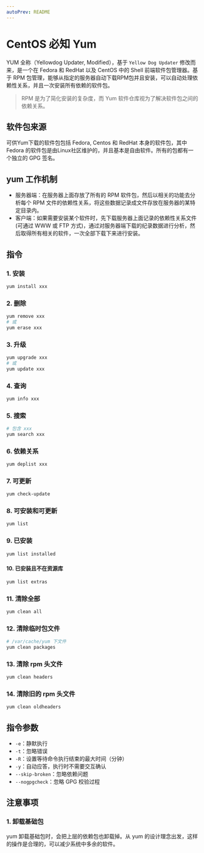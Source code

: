 ```yaml
---
autoPrev: README
---
```


# CentOS 必知 Yum

YUM 全称（Yellowdog Updater, Modified），基于 `Yellow Dog Updater` 修改而来，是一个在 Fedora 和 RedHat 以及 CentOS 中的 Shell 前端软件包管理器。基于 RPM 包管理，能够从指定的服务器自动下载RPM包并且安装，可以自动处理依赖性关系，并且一次安装所有依赖的软件包。

> RPM 是为了简化安装的复杂度，而 Yum 软件仓库视为了解决软件包之间的依赖关系。

## 软件包来源

可供Yum下载的软件包包括 Fedora, Centos 和 RedHat 本身的软件包，其中 Fedora 的软件包是由Linux社区维护的，并且基本是自由软件。所有的包都有一个独立的 GPG 签名。

## yum 工作机制

+ 服务器端：在服务器上面存放了所有的 RPM 软件包，然后以相关的功能去分析每个 RPM 文件的依赖性关系，将这些数据记录成文件存放在服务器的某特定目录内。
+ 客户端：如果需要安装某个软件时，先下载服务器上面记录的依赖性关系文件(可通过 WWW 或 FTP 方式)，通过对服务器端下载的纪录数据进行分析，然后取得所有相关的软件，一次全部下载下来进行安装。

## 指令

### 1. 安装

```bash
yum install xxx
```

### 2. 删除

```bash
yum remove xxx
# 或
yum erase xxx
```

### 3. 升级

```bash
yum upgrade xxx
# 或
yum update xxx
```

### 4. 查询

```bash
yum info xxx
```

### 5. 搜索

```bash
# 包含 xxx
yum search xxx
```

### 6. 依赖关系

```bash
yum deplist xxx
```

### 7. 可更新

```bash
yum check-update
```

### 8. 可安装和可更新

```bash
yum list
```

### 9. 已安装

```bash
yum list installed
```

#### 10. 已安装且不在资源库

```bash
yum list extras
```

### 11. 清除全部

```bash
yum clean all
```

### 12. 清除临时包文件

```bash
# /var/cache/yum 下文件
yum clean packages
```

### 13. 清除 rpm 头文件

```bash
yum clean headers
```

### 14. 清除旧的 rpm 头文件

```bash
yum clean oldheaders
```

## 指令参数

+ `-e`：静默执行
+ `-t`：忽略错误
+ `-R`：设置等待命令执行结束的最大时间（分钟）
+ `-y`：自动应答，执行时不需要交互确认
+ `--skip-broken`：忽略依赖问题
+ `--nogpgcheck`：忽略 GPG 校验过程

## 注意事项

### 1. 卸载基础包

yum 卸载基础包时，会把上层的依赖包也卸载掉。从 yum 的设计理念出发，这样的操作是合理的，可以减少系统中多余的软件。
